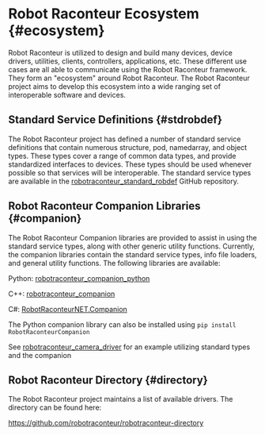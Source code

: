 # Robot Raconteur Ecosystem {#ecosystem}

Robot Raconteur is utilized to design and build many devices, device drivers, utilities,
clients, controllers, applications, etc. These different use cases are all able
to communicate using the Robot Raconteur framework. They form an "ecosystem"
around Robot Raconteur. The Robot Raconteur project aims to develop this ecosystem
into a wide ranging set of interoperable software and devices.

## Standard Service Definitions {#stdrobdef}

The Robot Raconteur project has defined a number of standard service definitions that contain
numerous structure, pod, namedarray, and object types. These types cover a range of common
data types, and provide standardized interfaces to devices. These types should be used whenever
possible so that services will be interoperable. The standard service types are available in the
[robotraconteur_standard_robdef](https://github.com/robotraconteur/robotraconteur_standard_robdef)
GitHub repository.

## Robot Raconteur Companion Libraries {#companion}

The Robot Raconteur Companion libraries are provided to assist in using the standard service types, along with other generic utility functions. Currently, the companion libraries contain the standard service types, info file loaders, and general utility functions. The following libraries are available:

Python: [robotraconteur_companion_python](https://github.com/robotraconteur/robotraconteur_companion_python)

C++: [robotraconteur_companion](https://github.com/robotraconteur/robotraconteur_companion)

C#: [RobotRaconteurNET.Companion](https://github.com/robotraconteur/RobotRaconteurNET.Companion)

The Python companion library can also be installed using `pip install RobotRaconteurCompanion`

See [robotraconteur_camera_driver](https://github.com/robotraconteur-contrib/robotraconteur_camera_driver/blob/master/robotraconteur_camera_driver.py) for an example utilizing standard types and the companion

## Robot Raconteur Directory {#directory}

The Robot Raconteur project maintains a list of available drivers. The directory can be found here:

https://github.com/robotraconteur/robotraconteur-directory